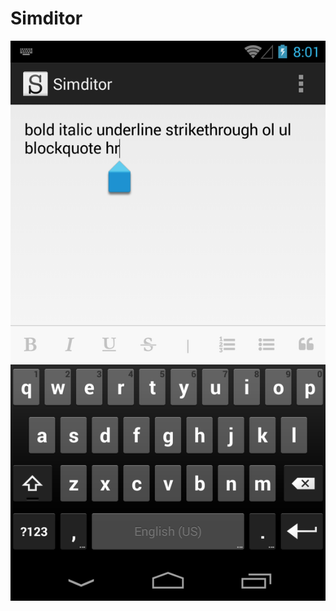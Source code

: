 Simditor
========

![](https://github.com/xuchdeid/Simditor/blob/master/art/screenshot.png?raw=true)
